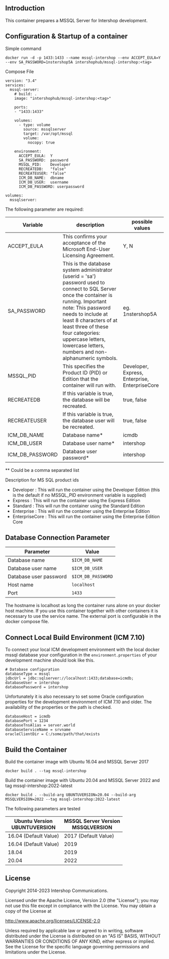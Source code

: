 ## Introduction

This container prepares a MSSQL Server for Intershop development.

## Configuration & Startup of a container

Simple command
```
docker run -d -p 1433:1433 --name mssql-intershop --env ACCEPT_EULA=Y --env SA_PASSWORD=1nstershop5A intershophub/mssql-intershop:<tag>
```

Compose File
```
version: "3.4"
services:
  mssql-server:
    # build: .
    image: "intershophub/mssql-intershop:<tag>"

    ports:
    - "1433:1433"

    volumes:
      - type: volume
        source: mssqlserver
        target: /var/opt/mssql
        volume:
          nocopy: true

    environment:
      ACCEPT_EULA:  Y
      SA_PASSWORD:  password
      MSSQL_PID:    Developer
      RECREATEDB:   "false"
      RECREATEUSER: "false"
      ICM_DB_NAME:  dbname
      ICM_DB_USER:  username
      ICM_DB_PASSWORD: userpassword

volumes:
  mssqlserver:
```

The following parameter are required:

| Variable | description | possible values
|----------|-----------|-----------|
| ACCEPT_EULA   | This confirms your acceptance of the Microsoft End-User Licensing Agreement. | Y, N |
| SA_PASSWORD   | This is the database system administrator (userid = 'sa') password used to connect to SQL Server once the container is running. Important note: This password needs to include at least 8 characters of at least three of these four categories: uppercase letters, lowercase letters, numbers and non-alphanumeric symbols. | eg. 1nstershop5A |
| MSSQL_PID     | This specifies the Product ID (PID) or Edition that the container will run with. | Developer, Express, Enterprise, EnterpriseCore
| RECREATEDB    | If this variable is true, the database will be recreated. | true, false
| RECREATEUSER  | If this variable is true, the database user will be recreated. | true, false
| ICM_DB_NAME      | Database name*           | icmdb
| ICM_DB_USER      | Database user name*      | intershop
| ICM_DB_PASSWORD  | Database user password*  | intershop

** Could be a comma separated list

Description for MS SQL product ids
* Developer : This will run the container using the Developer Edition (this is the default if no MSSQL_PID environment variable is supplied)
* Express : This will run the container using the Express Edition
* Standard : This will run the container using the Standard Edition
* Enterprise : This will run the container using the Enterprise Edition
* EnterpriseCore : This will run the container using the Enterprise Edition Core

## Database Connection Parameter

| Parameter | Value
|------------------------|-----------------|
| Database name          | ```$ICM_DB_NAME``` |
| Database user name     | ```$ICM_DB_USER```|
| Database user password | ```$ICM_DB_PASSWORD```|
| Host name              | ```localhost``` |
| Port                   | ```1433``` |

The hostname is localhost as long the container runs alone on your docker host machine. If you use this container
 together with other containers it is necessary to use the service name. The external port is configurable in the docker compose file.

## Connect Local Build Environment (ICM 7.10)

To connect your local ICM development environment with the local docker mssql database your configuration in the `environment.properties` of your development machine should look like this.

```
# Database configuration
databaseType = mssql
jdbcUrl = jdbc:sqlserver://localhost:1433;database=icmdb;
databaseUser = intershop
databasePassword = intershop
```

Unfortunately it is also necessary to set some Oracle configuration properties for the development environment of ICM 7.10 and older. The availability of the properties or the path is checked.

```
databaseHost = icmdb
databasePort = 1234
databaseTnsAlias = server.world
databaseServiceName = srvname
oracleClientDir = C:/some/path/that/exists
```

## Build the Container

Build the container image with Ubuntu 16.04 and MSSQL Server 2017
```
docker build . --tag mssql-intershop
```

Build the container image with Ubuntu 20.04 and MSSQL Server 2022 and tag mssql-intershop:2022-latest
```
docker build . --build-arg UBUNTUVERSION=20.04 --build-arg MSSQLVERSION=2022 --tag mssql-intershop:2022-latest
```

The following parameters are tested

| Ubuntu Version <br> UBUNTUVERSION | MSSQL Server Version <br> MSSQLVERSION |
|------------------------|----------------------|
| 16.04 (Default Value)  | 2017 (Default Value) |
| 16.04 (Default Value)  | 2019 |
| 18.04  | 2019 |
| 20.04  | 2022 |

## License

Copyright 2014-2023 Intershop Communications.

Licensed under the Apache License, Version 2.0 (the "License"); you may not use this file except in compliance with the License. You may obtain a copy of the License at

http://www.apache.org/licenses/LICENSE-2.0

Unless required by applicable law or agreed to in writing, software distributed under the License is distributed on an "AS IS" BASIS, WITHOUT WARRANTIES OR CONDITIONS OF ANY KIND, either express or implied. See the License for the specific language governing permissions and limitations under the License.

